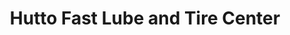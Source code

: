 ---
title: "Hutto Fast Lube and Tire Center"
url: /hutto/hutto-fast-lube-and-tire-center/
shop: Autowerkstatt
---